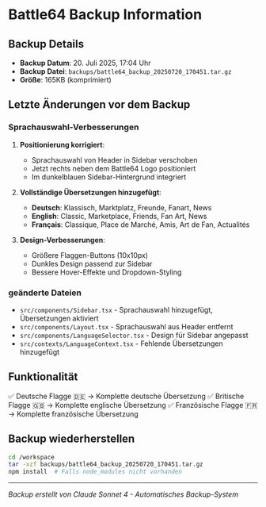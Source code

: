 # Battle64 Backup Information

## Backup Details
- **Backup Datum**: 20. Juli 2025, 17:04 Uhr
- **Backup Datei**: `backups/battle64_backup_20250720_170451.tar.gz`
- **Größe**: 165KB (komprimiert)

## Letzte Änderungen vor dem Backup

### Sprachauswahl-Verbesserungen
1. **Positionierung korrigiert**:
   - Sprachauswahl von Header in Sidebar verschoben
   - Jetzt rechts neben dem Battle64 Logo positioniert
   - Im dunkelblauen Sidebar-Hintergrund integriert

2. **Vollständige Übersetzungen hinzugefügt**:
   - **Deutsch**: Klassisch, Marktplatz, Freunde, Fanart, News
   - **English**: Classic, Marketplace, Friends, Fan Art, News
   - **Français**: Classique, Place de Marché, Amis, Art de Fan, Actualités

3. **Design-Verbesserungen**:
   - Größere Flaggen-Buttons (10x10px)
   - Dunkles Design passend zur Sidebar
   - Bessere Hover-Effekte und Dropdown-Styling

### geänderte Dateien
- `src/components/Sidebar.tsx` - Sprachauswahl hinzugefügt, Übersetzungen aktiviert
- `src/components/Layout.tsx` - Sprachauswahl aus Header entfernt
- `src/components/LanguageSelector.tsx` - Design für Sidebar angepasst
- `src/contexts/LanguageContext.tsx` - Fehlende Übersetzungen hinzugefügt

## Funktionalität
✅ Deutsche Flagge 🇩🇪 → Komplette deutsche Übersetzung
✅ Britische Flagge 🇬🇧 → Komplette englische Übersetzung
✅ Französische Flagge 🇫🇷 → Komplette französische Übersetzung

## Backup wiederherstellen
```bash
cd /workspace
tar -xzf backups/battle64_backup_20250720_170451.tar.gz
npm install  # Falls node_modules nicht vorhanden
```

---
*Backup erstellt von Claude Sonnet 4 - Automatisches Backup-System*